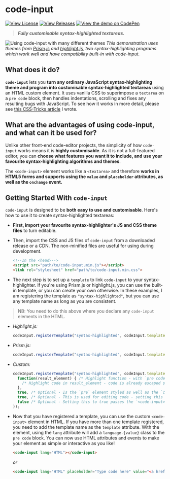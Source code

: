 # code-input
[![View License](https://img.shields.io/github/license/webcoder49/code-input?style=for-the-badge)](LICENSE) [![View Releases](https://img.shields.io/github/v/release/webcoder49/code-input?style=for-the-badge)](https://github.com/WebCoder49/code-input/releases) [![View the demo on CodePen](https://img.shields.io/static/v1?label=Demo&message=on%20CodePen&color=orange&logo=codepen&style=for-the-badge)](https://codepen.io/WebCoder49/details/jOypJOx)

> ___Fully customisable syntax-highlighted textareas.___

![Using code-input with many different themes](https://user-images.githubusercontent.com/69071853/133924472-05edde5c-23e7-4350-a41b-5a74d2dc1a9a.gif)
*This demonstration uses themes from [Prism.js](https://prismjs.com/) and [highlight.js](https://highlightjs.org/), two syntax-highlighting programs which work well and have compatibility built-in with code-input.*

## What does it do?
**`code-input`** lets you **turn any ordinary JavaScript syntax-highlighting theme and program into customisable syntax-highlighted textareas** using an HTML custom element. It uses vanilla CSS to superimpose a `textarea` on a `pre code` block, then handles indentations, scrolling and fixes any resulting bugs with JavaScript. To see how it works in more detail, please see [this CSS-Tricks article](https://css-tricks.com/creating-an-editable-textarea-that-supports-syntax-highlighted-code/ "Creating an Editable Textarea That Supports Syntax-Highlighted Code") I wrote.

## What are the advantages of using code-input, and what can it be used for?
Unlike other front-end code-editor projects, the simplicity of how `code-input` works means it is **highly customisable**. As it is not a full-featured editor, you can **choose what features you want it to include, and use your favourite syntax-highlighting algorithms and themes**.

The `<code-input>` element works like a `<textarea>` and therefore **works in HTML5 forms and supports using the `value` and `placeholder` attributes, as well as the `onchange` event.**

## Getting Started With `code-input`
`code-input` is designed to be **both easy to use and customisable**. Here's how to use it to create syntax-highlighted textareas: 
- **First, import your favourite syntax-highlighter's JS and CSS theme files** to turn editable. 
- Then, import the CSS and JS files of `code-input` from a downloaded release or a CDN. The non-minified files are useful for using during development.
  ```html
  <!--In the <head>-->
  <script src="path/to/code-input.min.js"></script>
  <link rel="stylesheet" href="path/to/code-input.min.css">
  ```

- The next step is to set up a `template` to link `code-input` to your syntax-highlighter. If you're using Prism.js or highlight.js, you can use the built-in template, or you can create your own otherwise. In these examples, I am registering the template as `"syntax-highlighted"`, but you can use any template name as long as you are consistent.

> NB: You need to do this above where you declare any `code-input` elements in the HTML.

  - *Highlight.js:*
    ```js
    codeInput.registerTemplate("syntax-highlighted", codeInput.templates.hljs(hljs));
    ```

  - *Prism.js:*
    ```js
    codeInput.registerTemplate("syntax-highlighted", codeInput.templates.prism(Prism));
    ```

  - *Custom:*
    ```js
    codeInput.registerTemplate("syntax-highlighted", codeInput.templates.custom(
      function(result_element) { /* Highlight function - with `pre code` code element */
        /* Highlight code in result_element - code is already escaped so it doesn't become HTML */
      },
      true, /* Optional - Is the `pre` element styled as well as the `code` element? Changing this to false uses the code element as the scrollable one rather than the pre element */
      true, /* Optional - This is used for editing code - setting this to true overrides the Tab key and uses it for indentation */
      false /* Optional - Setting this to true passes the `<code-input>` element as a second argument to the highlight function to be used for getting data- attribute values and using the DOM for the code-input */
    ));
    ```

- Now that you have registered a template, you can use the custom `<code-input>` element in HTML. If you have more than one template registered, you need to add the template name as the `template` attribute. With the element, using the `lang` attribute will add a `language-{value}` class to the `pre code` block. You can now use HTML attributes and events to make your element as simple or interactive as you like! 
  ```HTML
  <code-input lang="HTML"></code-input>
  ```
  *or*
  ```HTML
  <code-input lang="HTML" placeholder="Type code here" value="<a href='https://github.com/WebCoder49/code-input'>code-input</a>" template="syntax-highlighted" onchange="console.log('Your code is', this.value)"></code-input>
  ```
